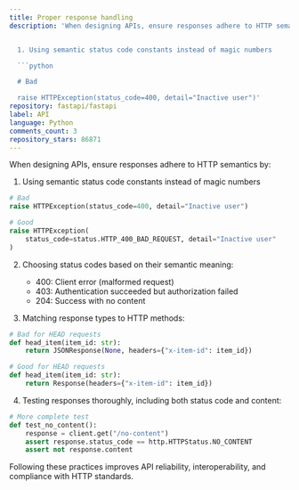 ```yaml
---
title: Proper response handling
description: 'When designing APIs, ensure responses adhere to HTTP semantics by:


  1. Using semantic status code constants instead of magic numbers

  ```python

  # Bad

  raise HTTPException(status_code=400, detail="Inactive user")'
repository: fastapi/fastapi
label: API
language: Python
comments_count: 3
repository_stars: 86871
---
```


When designing APIs, ensure responses adhere to HTTP semantics by:

1. Using semantic status code constants instead of magic numbers
```python
# Bad
raise HTTPException(status_code=400, detail="Inactive user")

# Good
raise HTTPException(
    status_code=status.HTTP_400_BAD_REQUEST, detail="Inactive user"
)
```

2. Choosing status codes based on their semantic meaning:
   - 400: Client error (malformed request)
   - 403: Authentication succeeded but authorization failed
   - 204: Success with no content

3. Matching response types to HTTP methods:
```python
# Bad for HEAD requests
def head_item(item_id: str):
    return JSONResponse(None, headers={"x-item-id": item_id})

# Good for HEAD requests
def head_item(item_id: str):
    return Response(headers={"x-item-id": item_id})
```

4. Testing responses thoroughly, including both status code and content:
```python
# More complete test
def test_no_content():
    response = client.get("/no-content")
    assert response.status_code == http.HTTPStatus.NO_CONTENT
    assert not response.content
```

Following these practices improves API reliability, interoperability, and compliance with HTTP standards.